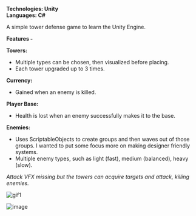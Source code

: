 **Technologies: Unity \
Languages: C#**

A simple tower defense game to learn the Unity Engine. 

**Features -**

**Towers:**
  - Multiple types can be chosen, then visualized before placing. 
  - Each tower upgraded up to 3 times. 
  
**Currency:**
  - Gained when an enemy is killed.
  
**Player Base:**
  - Health is lost when an enemy successfully makes it to the base.  
 
**Enemies:**
  - Uses ScriptableObjects to create groups and then waves out of those groups. I wanted to put some focus more on making designer friendly systems.
  - Multiple enemy types, such as light (fast), medium (balanced), heavy (slow). 


*Attack VFX missing but the towers can acquire targets and attack, killing enemies.*

![gif1](https://github.com/SamDevelopsCode/TowerDefense/assets/122749374/398e750e-3fd0-4a84-91bb-5c9e17980911)

![image](https://github.com/SamDevelopsCode/TowerDefense/assets/122749374/d957f8ab-c91e-47c4-a4f7-609929c7e109)

